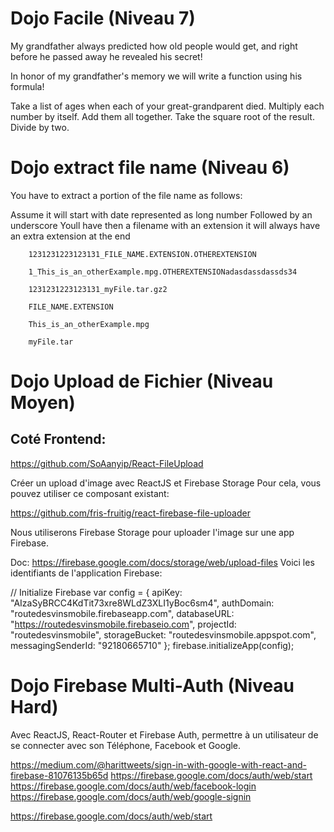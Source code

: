 # Dojo Facile (Niveau 7)

My grandfather always predicted how old people would get, and right before he passed away he revealed his secret!

In honor of my grandfather's memory we will write a function using his formula!

Take a list of ages when each of your great-grandparent died.
Multiply each number by itself.
Add them all together.
Take the square root of the result.
Divide by two.

# Dojo extract file name (Niveau 6)

You have to extract a portion of the file name as follows:

Assume it will start with date represented as long number Followed by an underscore
Youll have then a filename with an extension it will always have an extra extension at the end

```
    1231231223123131_FILE_NAME.EXTENSION.OTHEREXTENSION

    1_This_is_an_otherExample.mpg.OTHEREXTENSIONadasdassdassds34

    1231231223123131_myFile.tar.gz2
```

```
    FILE_NAME.EXTENSION

    This_is_an_otherExample.mpg

    myFile.tar
```

# Dojo Upload de Fichier (Niveau Moyen)

## Coté Frontend:

https://github.com/SoAanyip/React-FileUpload

Créer un upload d'image avec ReactJS et Firebase Storage
Pour cela, vous pouvez utiliser ce composant existant:

https://github.com/fris-fruitig/react-firebase-file-uploader

Nous utiliserons Firebase Storage pour uploader l'image sur une app Firebase.

Doc: https://firebase.google.com/docs/storage/web/upload-files
Voici les identifiants de l'application Firebase:

// Initialize Firebase
var config = {
apiKey: "AIzaSyBRCC4KdTit73xre8WLdZ3XLI1yBoc6sm4",
authDomain: "routedesvinsmobile.firebaseapp.com",
databaseURL: "https://routedesvinsmobile.firebaseio.com",
projectId: "routedesvinsmobile",
storageBucket: "routedesvinsmobile.appspot.com",
messagingSenderId: "92180665710"
};
firebase.initializeApp(config);

# Dojo Firebase Multi-Auth (Niveau Hard)

Avec ReactJS, React-Router et Firebase Auth, permettre à un utilisateur de se connecter avec son Téléphone, Facebook et Google.

https://medium.com/@harittweets/sign-in-with-google-with-react-and-firebase-81076135b65d
https://firebase.google.com/docs/auth/web/start
https://firebase.google.com/docs/auth/web/facebook-login
https://firebase.google.com/docs/auth/web/google-signin

https://firebase.google.com/docs/auth/web/start
